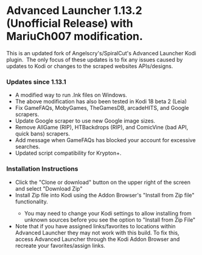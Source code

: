 # Advanced Launcher 1.13.2 (Unofficial Release) with MariuCh007 modification.
This is an updated fork of Angelscry's/SpiralCut's Advanced Launcher Kodi plugin.  The only focus of these updates is to fix any issues caused by updates to Kodi or changes to the scraped websites APIs/designs.

<h3>Updates since 1.13.1</h3>
<ul>
	<li>A modified way to run .lnk files on Windows.</li>
	<li>The above modification has also been tested in Kodi 18 beta 2 (Leia)</li>
	<li>Fix GameFAQs, MobyGames, TheGamesDB, arcadeHITS, and Google scrapers.</li>
	<li>Update Google scraper to use new Google image sizes.</li>
	<li>Remove AllGame (RIP), HTBackdrops (RIP), and ComicVine (bad API, quick bans) scrapers.</li>
	<li>Add message when GameFAQs has blocked your account for excessive searches.</li>
 	<li>Updated script compatibility for Krypton+.</li>
</ul>

<h3>Installation Instructions</h3>
<ul>
	<li>Click the "Clone or download" button on the upper right of the screen and select "Download Zip"</li>
	<li>Install Zip file into Kodi using the Addon Browser's "Install from Zip file" functionality.</li>
	<ul>
		<li>You may need to change your Kodi settings to allow installing from unknown sources before you see the option to "Install from Zip File"</li>
	</ul>
	<li>Note that if you have assigned links/favorites to locations within Advanced Launcher they may not work with this build.  To fix this, access Advanced Launcher through the Kodi Addon Browser and recreate your favorites/assign links.
</ul>
